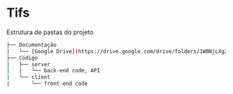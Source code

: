# Tifs

Estrutura de pastas do projeto

```bash
├── Documentação
|   └── [Google Drive](https://drive.google.com/drive/folders/1WBNjLXgZ0SxOekrkjvfrwlNW7meOR-ul?usp=sharing)
├── Código
|   ├── server
|   |   └── back-end code, API
|   └── client
|       └── front-end code
```
